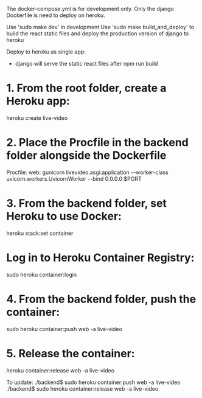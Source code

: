 The docker-compose.yml is for development only. Only the django Dockerfile is need to deploy on heroku.

Use 'sudo make dev' in development
Use 'sudo make build_and_deploy' to build the react static files and deploy the production version of django to heroku


Deploy to heroku as single app:
- django will serve the static react files after npm run build

# 1. From the root folder, create a Heroku app:
heroku create live-video

# 2. Place the Procfile in the backend folder alongside the Dockerfile
Procfile:
web: gunicorn livevideo.asgi:application --worker-class uvicorn.workers.UvicornWorker --bind 0.0.0.0:$PORT

# 3. From the backend folder, set Heroku to use Docker:
heroku stack:set container
# Log in to Heroku Container Registry:
sudo heroku container:login
# 4. From the backend folder, push the container:
sudo heroku container:push web -a live-video
# 5. Release the container:
heroku container:release web -a live-video

<!-- # 6. Add a Heroku Postgres database:
heroku addons:create heroku-postgresql:hobby-dev -a live-video
# 7. Migrate the database:
heroku run python manage.py migrate -a live-video -->

To update:
./backend$ sudo heroku container:push web -a live-video
./backend$ sudo heroku container:release web -a live-video
